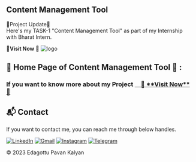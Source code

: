 ## Content Management Tool
🚀Project Update🚀<br>
Here's my TASK-1  "Content Management Tool" as part of my Internship with Bharat Intern.

🚀**Visit Now** 🚀</a>
![logo](https://github.com/epavan162/Content-Management-Tool/assets/102135027/4b88a83e-adcb-4949-ae6f-9e50aa1ee94f)

## 📌 Home Page of Content Management Tool 🙈 :




<h3>If you want to know more about my Project </3>
<a href="https://epavan162.github.io/Content-Management-Tool/" target="_blank"> &emsp;🚀 **Visit Now** 🚀</a>

<h2>📬 Contact</h2>


If you want to contact me, you can reach me through below handles.<br>

<a href="https://www.linkedin.com/in/edagottu-pavan-kalyan-281681236/"><img alt="LinkedIn" src="https://img.shields.io/badge/linkedin-%230077B5.svg?style=for-the-badge&logo=linkedin&logoColor=white"/></a>
<a href="mailto:epavan162@gmail.com"><img alt="Gmail" src="https://img.shields.io/badge/Gmail-D14836?style=for-the-badge&logo=gmail&logoColor=white"/></a>
<a href="https://www.instagram.com/mr_innocent_kid420"><img alt="Instagram" src="https://img.shields.io/badge/Instagram-E4405F?style=for-the-badge&logo=instagram&logoColor=white"/></a>
<a href="https://t.me/edagottupavankalyan162"><img alt="Telegram" src="https://img.shields.io/badge/Telegram-2CA5E0?style=for-the-badge&logo=telegram&logoColor=white" /></a>


© 2023 Edagottu Pavan Kalyan



